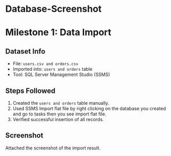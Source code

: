 # Database-Screenshot
# Milestone 1: Data Import

## Dataset Info
- File: `users.csv and orders.csv`
- Imported into: `users and orders` table
- Tool: SQL Server Management Studio (SSMS)

## Steps Followed
1. Created the `users and orders` table manually.
2. Used SSMS Import flat file by right clicking on the database you created and go to tasks then you see import flat file.
3. Verified successful insertion of all records.

## Screenshot
Attached the screenshot of the import result.

